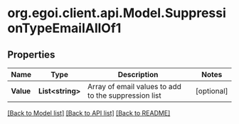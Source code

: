
# org.egoi.client.api.Model.SuppressionTypeEmailAllOf1

## Properties

Name | Type | Description | Notes
------------ | ------------- | ------------- | -------------
**Value** | **List&lt;string&gt;** | Array of email values to add to the suppression list | [optional] 

[[Back to Model list]](../README.md#documentation-for-models)
[[Back to API list]](../README.md#documentation-for-api-endpoints)
[[Back to README]](../README.md)


